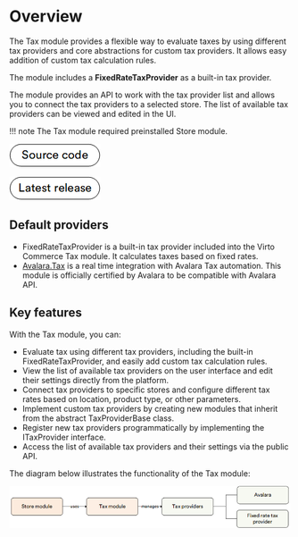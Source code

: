 # Overview

The Tax module provides a flexible way to evaluate taxes by using different tax providers and core abstractions for custom tax providers. It allows easy addition of custom tax calculation rules.

The module includes a **FixedRateTaxProvider** as a built-in tax provider.

The module provides an API to work with the tax provider list and allows you to connect the tax providers to a selected store. The list of available tax providers can be viewed and edited in the UI.

!!! note
    The Tax module required preinstalled Store module.

[![Source code](media/source_code.png)](https://github.com/VirtoCommerce/vc-module-tax)

[![Download](media/latest_release.png)](https://github.com/VirtoCommerce/vc-module-tax/releases)

## Default providers

* FixedRateTaxProvider is a built-in tax provider included into the Virto Commerce Tax module. It calculates taxes based on fixed rates.
* [Avalara.Tax](../integrations/avalara/overview.md) is a real time integration with Avalara Tax automation. This module is officially certified by Avalara to be compatible with Avalara API.

## Key features

With the Tax module, you can:

* Evaluate tax using different tax providers, including the built-in FixedRateTaxProvider, and easily add custom tax calculation rules.
* View the list of available tax providers on the user interface and edit their settings directly from the platform.
* Connect tax providers to specific stores and configure different tax rates based on location, product type, or other parameters.
* Implement custom tax providers by creating new modules that inherit from the abstract TaxProviderBase class.
* Register new tax providers programmatically by implementing the ITaxProvider interface.
* Access the list of available tax providers and their settings via the public API.

The diagram below illustrates the functionality of the Tax module:

![Key entities](media/key-entities.png)

